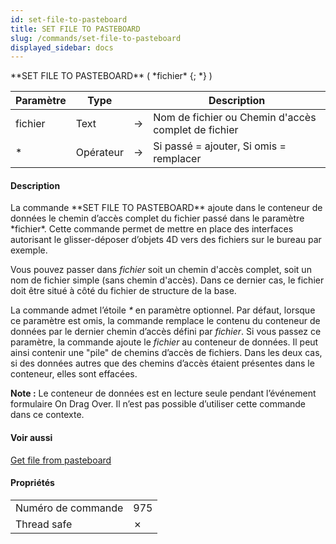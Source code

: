 ```yaml
---
id: set-file-to-pasteboard
title: SET FILE TO PASTEBOARD
slug: /commands/set-file-to-pasteboard
displayed_sidebar: docs
---
```


<!--REF #_command_.SET FILE TO PASTEBOARD.Syntax-->**SET FILE TO PASTEBOARD** ( *fichier* {; *} )<!-- END REF-->
<!--REF #_command_.SET FILE TO PASTEBOARD.Params-->
| Paramètre | Type |  | Description |
| --- | --- | --- | --- |
| fichier | Text | &#8594;  | Nom de fichier ou Chemin d'accès complet de fichier |
| * | Opérateur | &#8594;  | Si passé = ajouter, Si omis = remplacer |

<!-- END REF-->

#### Description 

<!--REF #_command_.SET FILE TO PASTEBOARD.Summary-->La commande **SET FILE TO PASTEBOARD** ajoute dans le conteneur de données le chemin d’accès complet du fichier passé dans le paramètre *fichier*.<!-- END REF--> Cette commande permet de mettre en place des interfaces autorisant le glisser-déposer d’objets 4D vers des fichiers sur le bureau par exemple.

Vous pouvez passer dans *fichier* soit un chemin d'accès complet, soit un nom de fichier simple (sans chemin d'accès). Dans ce dernier cas, le fichier doit être situé à côté du fichier de structure de la base.

La commande admet l’étoile *\** en paramètre optionnel. Par défaut, lorsque ce paramètre est omis, la commande remplace le contenu du conteneur de données par le dernier chemin d’accès défini par *fichier*. Si vous passez ce paramètre, la commande ajoute le *fichier* au conteneur de données. Il peut ainsi contenir une "pile" de chemins d’accès de fichiers. Dans les deux cas, si des données autres que des chemins d’accès étaient présentes dans le conteneur, elles sont effacées.

**Note :** Le conteneur de données est en lecture seule pendant l’événement formulaire On Drag Over. Il n’est pas possible d’utiliser cette commande dans ce contexte.

#### Voir aussi 

[Get file from pasteboard](get-file-from-pasteboard.md)  

#### Propriétés

|  |  |
| --- | --- |
| Numéro de commande | 975 |
| Thread safe | &cross; |


